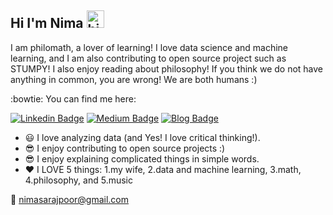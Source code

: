 ## Hi I'm Nima <img src="https://user-images.githubusercontent.com/1303154/88677602-1635ba80-d120-11ea-84d8-d263ba5fc3c0.gif" width="28px" height="28px" alt="hi">

I am philomath, a lover of learning! I love data science and machine learning, and I am also contributing to open source project such as STUMPY! I also enjoy reading about philosophy! If you think we do not have anything in common, you are wrong! We are both humans :)

:bowtie: You can find me here:

[![Linkedin Badge](https://img.shields.io/badge/LinkedIn-Profile-blue)](https://www.linkedin.com/in/nimasarajpoor1991/)  [![Medium Badge](https://img.shields.io/badge/Medium-articles-black)](https://medium.com/@nimasarajpoor)  [![Blog Badge](https://img.shields.io/badge/Blog-ML/DS-cyan)]([https://nimasarajpoor.github.io/blog/](https://the-data-philomath.netlify.app))

- :smiley: I love analyzing data (and Yes! I love critical thinking!).
- :sunglasses: I enjoy contributing to open source projects :)
- :sunglasses: I enjoy explaining complicated things in simple words. 
- :heart: I LOVE 5 things: 1.my wife, 2.data and machine learning, 3.math, 4.philosophy, and 5.music

:email: nimasarajpoor@gmail.com

<!--- #### :bar_chart: Stats --->

<!--- ![visitors](https://visitor-badge.glitch.me/badge?page_id=NimaSarajpoor.NimaSarajpoor) --->

<!--- [![GitHub stats](https://github-readme-stats.vercel.app/api?username=NimaSarajpoor&theme=cobalt)](https://github.com/anuraghazra/github-readme-stats) --->

